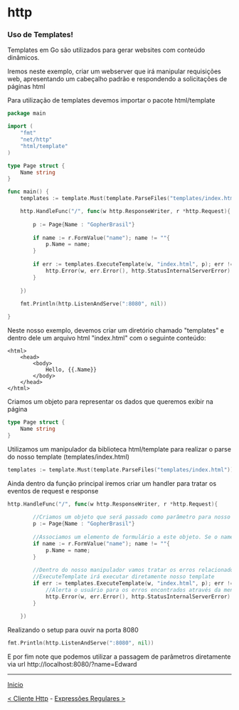 # http

### Uso de Templates!

Templates em Go são utilizados para gerar websites com conteúdo dinâmicos. 

Iremos neste exemplo, criar um webserver que irá manipular requisições web, apresentando um cabeçalho padrão e respondendo a solicitações de páginas html

Para utilização de templates devemos importar o pacote html/template

```go
package main

import (
	"fmt"
	"net/http"
	"html/template"
)

type Page struct {
	Name string
}

func main() {
	templates := template.Must(template.ParseFiles("templates/index.html"))

	http.HandleFunc("/", func(w http.ResponseWriter, r *http.Request){
	
		p := Page{Name : "GopherBrasil"}
		
		if name := r.FormValue("name"); name != ""{
			p.Name = name;
		}
	
		if err := templates.ExecuteTemplate(w, "index.html", p); err != nil {
			http.Error(w, err.Error(), http.StatusInternalServerError)
		}
	
	})
	
	fmt.Println(http.ListenAndServe(":8080", nil))

}
```

Neste nosso exemplo, devemos criar um diretório chamado "templates" e dentro dele um arquivo html "index.html" com o seguinte conteúdo:
```
<html>
	<head>
		<body>
			Hello, {{.Name}}
		</body>
	</head>
</html>
```

Criamos um objeto para representar os dados que queremos exibir na página
```go
type Page struct {
	Name string
}
```


Utilizamos um manipulador da biblioteca html/template para realizar o parse do nosso template (templates/index.html)
```go
templates := template.Must(template.ParseFiles("templates/index.html"))
```

Ainda dentro da função principal iremos criar um handler para tratar os eventos de request e response
```go
http.HandleFunc("/", func(w http.ResponseWriter, r *http.Request){
	
		//Criamos um objeto que será passado como parâmetro para nosso template
		p := Page{Name : "GopherBrasil"}
		
		//Associamos um elemento de formulário a este objeto. Se o name não estiver vazio, atualiza a página com o valor estipulado
		if name := r.FormValue("name"); name != ""{
			p.Name = name;
		}
	
		//Dentro do nosso manipulador vamos tratar os erros relacionados ao template
		//ExecuteTemplate irá executar diretamente nosso template 
		if err := templates.ExecuteTemplate(w, "index.html", p); err != nil {
			//Alerta o usuário para os erros encontrados através da mensagem e código padrão do erro
			http.Error(w, err.Error(), http.StatusInternalServerError)
		}
	
	})
```

Realizando o setup para ouvir na porta 8080
```go
fmt.Println(http.ListenAndServe(":8080", nil))
```

E por fim note que podemos utilizar a passagem de parâmetros diretamente via url
http://localhost:8080/?name=Edward

---
[Inicio](../README.md)

[< Cliente Http](../http_get/) - [Expressões Regulares >](../regexp/)